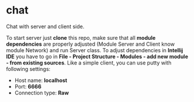 # chat
Chat with server and client side.

To start server just <b>clone</b> this repo, make sure that all <b>module dependencies</b> are properly adjusted (Module Server and Client
know module Network) and run Server class. To adjust dependencies in <b>Intellij IDE</b> you have to go in <b>File - Project Structure - 
Modules - add new module - from existing sources</b>. 
Like a simple client, you can use putty with following settings: <br> 

<ul>
    <li>Host name: <b>localhost</b></li>
    <li>Port: <b>6666</b></li>
    <li>Connection type: <b>Raw</b></li>
<ul>
